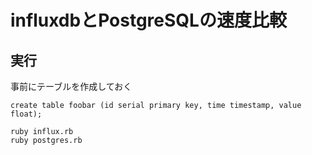 # influxdbとPostgreSQLの速度比較

## 実行

事前にテーブルを作成しておく

```
create table foobar (id serial primary key, time timestamp, value float);
```

```
ruby influx.rb
ruby postgres.rb
```
